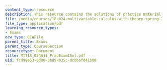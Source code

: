 ```yaml
---
content_type: resource
description: This resource contains the solutions of practice material of exam 1.
file: /media/courses/18-024-multivariable-calculus-with-theory-spring-2011/fcd98e538d803bd9b35cdcbbafd41b08_MIT18_024S11_PracExam1Sol.pdf
file_type: application/pdf
learning_resource_types:
- Exams
ocw_type: OCWFile
parent_title: Exams
parent_type: CourseSection
resourcetype: Document
title: MIT18_024S11_PracExam1Sol.pdf
uid: fcd98e53-8d80-3bd9-b35c-dcbbafd41b08
---
```

